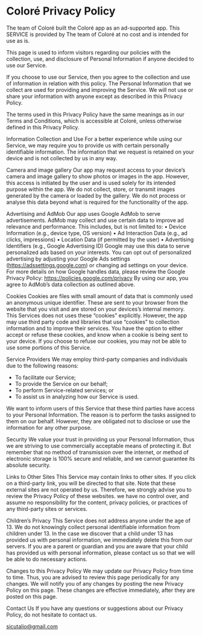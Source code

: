 # Coloré Privacy Policy
The team of Coloré built the Coloré app as an ad-supported app. This SERVICE is provided by The team of Coloré at no cost and is intended for use as is.

This page is used to inform visitors regarding our policies with the collection, use, and disclosure of Personal Information if anyone decided to use our Service.

If you choose to use our Service, then you agree to the collection and use of information in relation with this policy. The Personal Information that we collect are used for providing and improving the Service. We will not use or share your information with anyone except as described in this Privacy Policy.

The terms used in this Privacy Policy have the same meanings as in our Terms and Conditions, which is accessible at Coloré, unless otherwise defined in this Privacy Policy.

Information Collection and Use
For a better experience while using our Service, we may require you to provide us with certain personally identifiable information. The information that we request is retained on your device and is not collected by us in any way.

Camera and image gallery
Our app may request access to your device’s camera and image gallery to show photos or images in the app. However, this access is initiated by the user and is used solely for its intended purpose within the app. We do not collect, store, or transmit images generated by the camera or loaded by the gallery. We do not process or analyse this data beyond what is required for the functionality of the app.

Advertising and AdMob
Our app uses Google AdMob to serve advertisements. AdMob may collect and use certain data to improve ad relevance and performance. This includes, but is not limited to:
•	Device Information (e.g., device type, OS version)
•	Ad Interaction Data (e.g., ad clicks, impressions)
•	Location Data (if permitted by the user)
•	Advertising Identifiers (e.g., Google Advertising ID)
Google may use this data to serve personalized ads based on your interests. You can opt out of personalized advertising by adjusting your Google Ads settings (https://adssettings.google.com) or changing ad settings on your device.
For more details on how Google handles data, please review the Google Privacy Policy:
https://policies.google.com/privacy
By using our app, you agree to AdMob’s data collection as outlined above.

Cookies
Cookies are files with small amount of data that is commonly used an anonymous unique identifier. These are sent to your browser from the website that you visit and are stored on your devices’s internal memory.
This Services does not uses these “cookies” explicitly. However, the app may use third party code and libraries that use “cookies” to collection information and to improve their services. You have the option to either accept or refuse these cookies, and know when a cookie is being sent to your device. If you choose to refuse our cookies, you may not be able to use some portions of this Service.

Service Providers
We may employ third-party companies and individuals due to the following reasons:
- To facilitate our Service;
- To provide the Service on our behalf;
- To perform Service-related services; or
- To assist us in analyzing how our Service is used.

We want to inform users of this Service that these third parties have access to your Personal Information. The reason is to perform the tasks assigned to them on our behalf. However, they are obligated not to disclose or use the information for any other purpose.

Security
We value your trust in providing us your Personal Information, thus we are striving to use commercially acceptable means of protecting it. But remember that no method of transmission over the internet, or method of electronic storage is 100% secure and reliable, and we cannot guarantee its absolute security.

Links to Other Sites
This Service may contain links to other sites. If you click on a third-party link, you will be directed to that site. Note that these external sites are not operated by us. Therefore, we strongly advise you to review the Privacy Policy of these websites. we have no control over, and assume no responsibility for the content, privacy policies, or practices of any third-party sites or services.

Children’s Privacy
This Service does not address anyone under the age of 13. We do not knowingly collect personal identifiable information from children under 13. In the case we discover that a child under 13 has provided us with personal information, we immediately delete this from our servers. If you are a parent or guardian and you are aware that your child has provided us with personal information, please contact us so that we will be able to do necessary actions.

Changes to this Privacy Policy
We may update our Privacy Policy from time to time. Thus, you are advised to review this page periodically for any changes. We will notify you of any changes by posting the new Privacy Policy on this page. These changes are effective immediately, after they are posted on this page.

Contact Us
If you have any questions or suggestions about our Privacy Policy, do not hesitate to contact us.

sicutalio@gmail.com


